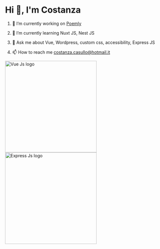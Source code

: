 # Hi 👋, I'm Costanza

1. 🔭 I’m currently working on [Poemly](https://github.com/costikid/poemly)

2. 🌱 I’m currently learning Nuxt JS, Nest JS

3. 💬 Ask me about Vue, Wordpress, custom css, accessibility, Express JS

4. 📫 How to reach me costanza.casullo@hotmail.it

<img src="https://th.bing.com/th/id/OIP.FJ-KnTJk7zCREJeQogSaIAHaDi?rs=1&pid=ImgDetMain" alt="Vue Js logo" style="width:300px;height:auto;">
<img src="https://learncybers.com/wp-content/uploads/2019/09/express-js-1.jpeg
" alt="Express Js logo" style="width:300px;height:auto;">
